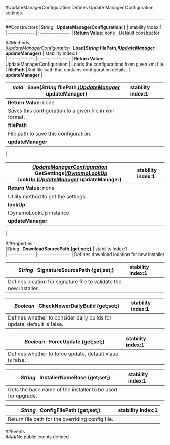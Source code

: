 #UpdateManagerConfiguration
  Defines Update Manager Configuration settings. 

---
##Constructors 
|*String* **&nbsp;&nbsp;UpdateManagerConfiguration( )** |  stability index:1  
| ------------- | :--------------- 
| **Return Value:** none
|  Default constructor 


##Methods  
|*[UpdateManagerConfiguration](http://dynamods.github.io/DynamoAPI/Dynamo_UpdateManager/UpdateManagerConfiguration)* **&nbsp;&nbsp;Load(*String* filePath,*[IUpdateManager](http://dynamods.github.io/DynamoAPI/Dynamo_UpdateManager/IUpdateManager)* updateManager)** |  stability index:1  
| ------------- | :--------------- 
| **Return Value:** UpdateManagerConfiguration
|  Loads the configurations from given xml file. 
| **filePath**
|Xml file path that contains configuration details.
| **updateManager**
|

|*void* **&nbsp;&nbsp;Save(*String* filePath,*[IUpdateManager](http://dynamods.github.io/DynamoAPI/Dynamo_UpdateManager/IUpdateManager)* updateManager)** |  stability index:1  
| ------------- | :--------------- 
| **Return Value:** none
|  Saves this configuration to a given file in xml format. 
| **filePath**
|File path to save this configuration.
| **updateManager**
|

|*[UpdateManagerConfiguration](http://dynamods.github.io/DynamoAPI/Dynamo_UpdateManager/UpdateManagerConfiguration)* **&nbsp;&nbsp;GetSettings(*[IDynamoLookUp](http://dynamods.github.io/DynamoAPI/Dynamo_UpdateManager/IDynamoLookUp)* lookUp,*[IUpdateManager](http://dynamods.github.io/DynamoAPI/Dynamo_UpdateManager/IUpdateManager)* updateManager)** |  stability index:1  
| ------------- | :--------------- 
| **Return Value:** none
|  Utility method to get the settings 
| **lookUp**
|IDynamoLookUp instance
| **updateManager**
|







##Properties  
|*String* **&nbsp;&nbsp;DownloadSourcePath {get;set;}** |  stability index:1  
| ------------- | :--------------- 
|  Defines download location for new installer 


|*String* **&nbsp;&nbsp;SignatureSourcePath {get;set;}** |  stability index:1  
| ------------- | :--------------- 
|  Defines location for signature file to validate the new installer. 


|*Boolean* **&nbsp;&nbsp;CheckNewerDailyBuild {get;set;}** |  stability index:1  
| ------------- | :--------------- 
|  Defines whether to consider daily builds for update, default is false. 


|*Boolean* **&nbsp;&nbsp;ForceUpdate {get;set;}** |  stability index:1  
| ------------- | :--------------- 
|  Defines whether to force update, default vlaue is false. 


|*String* **&nbsp;&nbsp;InstallerNameBase {get;set;}** |  stability index:1  
| ------------- | :--------------- 
|  Gets the base name of the installer to be used for upgrade. 


|*String* **&nbsp;&nbsp;ConfigFilePath {get;set;}** |  stability index:1  
| ------------- | :--------------- 
|  Return file path for the overriding config file. 




##Events  
####No public events defined

